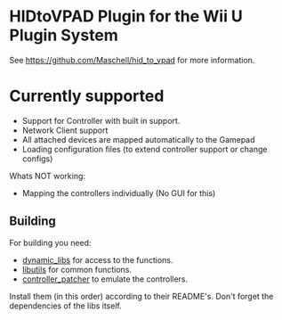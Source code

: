 # HIDtoVPAD Plugin for the Wii U Plugin System

See https://github.com/Maschell/hid_to_vpad for more information.

# Currently supported

- Support for Controller with built in support.
- Network Client support
- All attached devices are mapped automatically to the Gamepad
- Loading configuration files (to extend controller support or change configs)

Whats NOT working:

- Mapping the controllers individually (No GUI for this)

## Building

For building you need: 
- [dynamic_libs](https://github.com/Maschell/dynamic_libs/tree/lib) for access to the functions.
- [libutils](https://github.com/Maschell/libutils) for common functions.
- [controller_patcher](https://github.com/Maschell/controller_patcher) to emulate the controllers.


Install them (in this order) according to their README's. Don't forget the dependencies of the libs itself.
